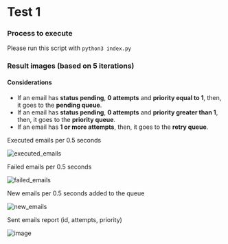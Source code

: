 # Test 1

### Process to execute
Please run this script with `python3 index.py`

### Result images (based on 5 iterations)

#### Considerations

- If an email has **status pending**, **0 attempts** and **priority equal to 1**, then, it goes to the **pending queue**.
- If an email has **status pending**, **0 attempts** and **priority greater than 1**, then, it goes to the **priority queue**.
- If an email has **1 or more attempts**, then, it goes to the **retry queue**.


Executed emails per 0.5 seconds

![executed_emails](https://user-images.githubusercontent.com/34191864/208283386-140580e2-bf8f-4bbe-8fd6-cf1f85368394.jpeg)

Failed emails per 0.5 seconds

![failed_emails](https://user-images.githubusercontent.com/34191864/208283389-1447d6f1-8490-4f71-be9e-b9ae570f7f78.jpeg)

New emails per 0.5 seconds added to the queue

![new_emails](https://user-images.githubusercontent.com/34191864/208283390-96ab9e54-7931-47e7-bc19-01c4abaa7036.jpeg)

Sent emails report (id, attempts, priority)

![image](https://user-images.githubusercontent.com/34191864/208283403-bd2300ca-9d18-4ee9-9a15-166ca44dd863.png)
